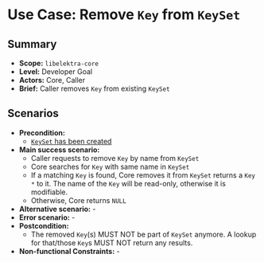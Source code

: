 # Use Case: Remove `Key` from `KeySet`

## Summary

- **Scope:** `libelektra-core`
- **Level:** Developer Goal
- **Actors:** Core, Caller
- **Brief:** Caller removes `Key` from existing `KeySet`

## Scenarios

- **Precondition:**
  - [`KeySet` has been created](UC_keyset_create.md)
- **Main success scenario:**
  - Caller requests to remove `Key` by name from `KeySet`
  - Core searches for `Key` with same name in `KeySet`
  - If a matching `Key` is found, Core removes it from `KeySet` returns a `Key *` to it.
    The name of the `Key` will be read-only, otherwise it is modifiable.
  - Otherwise, Core returns `NULL`
- **Alternative scenario:** -
- **Error scenario:** -
- **Postcondition:**
  - The removed `Key`(s) MUST NOT be part of `KeySet` anymore.
    A lookup for that/those `Key`s MUST NOT return any results.
- **Non-functional Constraints:** -
